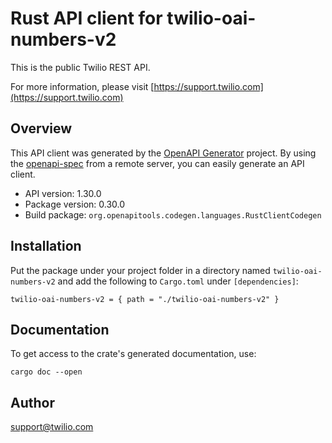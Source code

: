 # Rust API client for twilio-oai-numbers-v2

This is the public Twilio REST API.

For more information, please visit [https://support.twilio.com](https://support.twilio.com)

## Overview

This API client was generated by the [OpenAPI Generator](https://openapi-generator.tech) project.  By using the [openapi-spec](https://openapis.org) from a remote server, you can easily generate an API client.

- API version: 1.30.0
- Package version: 0.30.0
- Build package: `org.openapitools.codegen.languages.RustClientCodegen`

## Installation

Put the package under your project folder in a directory named `twilio-oai-numbers-v2` and add the following to `Cargo.toml` under `[dependencies]`:

```
twilio-oai-numbers-v2 = { path = "./twilio-oai-numbers-v2" }
```

## Documentation

To get access to the crate's generated documentation, use:

```
cargo doc --open
```

## Author

support@twilio.com

